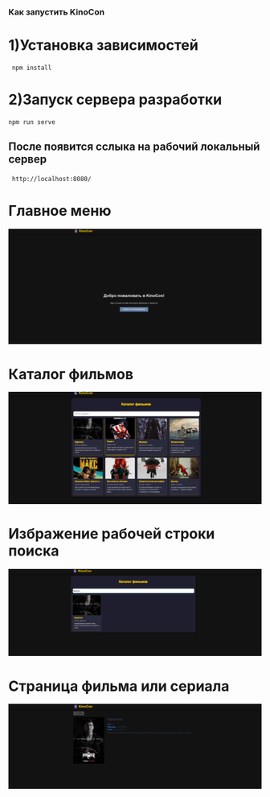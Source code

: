 ### Как запустить KinoCon

# 1)Установка зависимостей 
     npm install 
# 2)Запуск сервера разработки 
    npm run serve

## После появится сслыка на рабочий локальный сервер 
     http://localhost:8080/

# Главное меню
![Главная страница](image.png)

#  Каталог фильмов

![Каталог фильмов](image-1.png)

# Избражение рабочей строки поиска

![поиск по названию](image-2.png)

# Страница фильма или сериала

![Каратель](image-3.png)